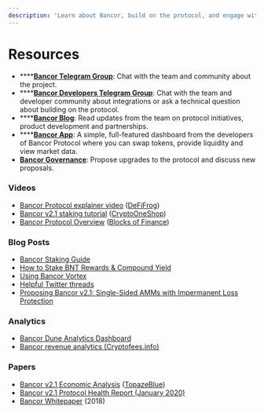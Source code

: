 ```yaml
---
description: 'Learn about Bancor, build on the protocol, and engage with the community.'
---
```


# Resources

* \*\*\*\*[**Bancor Telegram Group**](https://t.me/bancor): Chat with the team and community about the project.
* \*\*\*\*[**Bancor Developers Telegram Group**](https://t.me/BancorDevelopers): Chat with the team and developer community about integrations or ask a technical question about building on the protocol.
* \*\*\*\*[**Bancor Blog**](https://blog.bancor.network/): Read updates from the team on protocol initiatives, product development and partnerships. 
* \*\*\*\*[**Bancor App**](https://www.bancor.network/): A simple, full-featured dashboard from the developers of Bancor Protocol where you can swap tokens, provide liquidity and view market data.
* [**Bancor Governance**](http://gov.bancor.network/): Propose upgrades to the protocol and discuss new proposals.

### Videos

* [Bancor Protocol explainer video](https://twitter.com/Bancor/status/1359455683939356674?s=20) \([DeFiFrog](https://twitter.com/DeFiFrog)\)
* [Bancor v2.1 staking tutorial](https://www.youtube.com/watch?v=3P4vKIHcdas) \([CryptoOneShop](https://www.youtube.com/channel/UCNgGAqSgBp8-qxY51u1-_MA)\)
* [Bancor Protocol Overview](https://www.youtube.com/watch?v=sdd5TToLv9o&feature=youtu.be) \([Blocks of Finance](https://www.youtube.com/channel/UClepfVEmfavep2bxQFckT0A)\)

### Blog Posts

* [Bancor Staking Guide](https://blog.bancor.network/how-to-stake-earn-snx-on-bancor-v2-1-e2311bcaa235)
* [How to Stake BNT Rewards & Compound Yield](https://blog.bancor.network/how-to-stake-bnt-liquidity-mining-rewards-compound-yield-2ad40b45c002)
* [Using Bancor Vortex](https://blog.bancor.network/using-bancor-vortex-46974a1c14f9)
* [Helpful Twitter threads](https://twitter.com/CryptoDragonite/status/1359299751921938436?s=20)
* [Proposing Bancor v2.1: Single-Sided AMMs with Impermanent Loss Protection](https://blog.bancor.network/proposing-bancor-v2-1-single-sided-amm-with-elastic-bnt-supply-bcac9fe655b)

### Analytics

* [Bancor Dune Analytics Dashboard](https://duneanalytics.com/ashachaf/bancor_1)
* [Bancor revenue analytics \(Cryptofees.info\)](https://cryptofees.info/)

### Papers

* [Bancor v2.1 Economic Analysis](https://drive.google.com/file/d/1en044m2wchn85aQBcoVx2elmxEYd5kEA/view) \([TopazeBlue](https://topaze.blue/)\)
* [Bancor v2.1 Protocol Health Report \(January 2020\)](https://blog.bancor.network/bancor-v2-1-protocol-health-report-january-2020-83338c904de0)
* [Bancor Whitepaper](https://storage.googleapis.com/website-bancor/2018/04/01ba8253-bancor_protocol_whitepaper_en.pdf) \(2018\)

